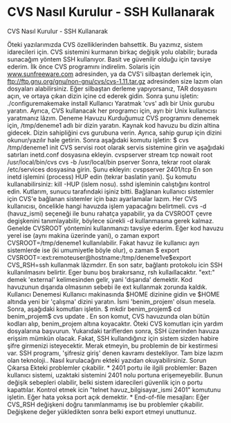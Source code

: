 # CVS Nasıl Kurulur - SSH Kullanarak


CVS Nasıl Kurulur - SSH Kullanarak



 Öteki yazılarımızda CVS özelliklerinden bahsettik. Bu yazımız, sistem idarecileri için. CVS sistemini kurmanın birkaç değişik yolu olabilir; burada sunacağım yöntem SSH kullanıyor. Basit ve güvenilir olduğu için tavsiye ederim.              İlk önce CVS programını indirelim. Solaris için www.sunfreeware.com adresinden, ya da CVS'i silbaştan derlemek için,  ftp://ftp.gnu.org/gnu/non-gnu/cvs/cvs-1.11.tar.gz adresinden size lazım olan dosyaları alabilirsiniz.               Eğer silbaştan derleme yapıyorsanız, TAR dosyasını açın, ve ortaya çıkan dizin içine cd ederek gidin. Sonra şunu işletin:  ./configuremakemake install          Kullanıcı Yaratmak          'cvs' adlı bir Unix gurubu yaratın. Ayrıca, CVS kullanacak her programcı için, ayrı bir Unix kullanıcısı yaratmanız lâzım.          Deneme Havuzu          Kurduğumuz CVS programını denemek için, /tmp/deneme1 adlı bir dizin yaratın. Kaynak kod havuzu bu dizin altina gidecek. Dizin sahipliğini cvs gurubuna verin. Ayrıca, sahip gurup için dizini okunur/yazılır hale getirin. Sonra aşağıdaki komutu işletin:  $ cvs /tmp/deneme1 init          CVS servisi          root olarak servis sistemine girin ve aşağıdaki satırları inetd.conf dosyasına ekleyin.  cvspserver stream tcp nowait root /usr/local/bin/cvs cvs -b /usr/local/bin pserver              Sonra, tekrar root olarak /etc/services dosyasina girin. Şunu ekleyin:  cvspserver      2401/tcp              En son inetd işlemini (process) HUP edin (tekrar baslatin yani). Şu komutu kullanabilirsiniz: kill -HUP (islem nosu).               sshd işleminin calıştığını kontrol edin. Kutlarım, sunucu tarafındaki işiniz bitti.          Bağlanan kullanıcı sistemler için          CVS'e bağlanan sistemler için bazı ayarlamalar lazım. Her CVS kullanıcısı, öncelikle hangi havuzda işlem yapacağını belirtmeli. cvs -d (havuz_ismi) seçeneği ile bunu rahatça yapabilir, ya da CVSROOT çevre degişkenini tanımlayabilir, böylece sürekli -d kullanmasına gerek kalmaz.              Genelde CVSROOT yöntemini kullanmanızı tavsiye ederim.               Eğer kod havuzu yerel ise (aynı makina üzerinde yani), o zaman  export CVSROOT=/tmp/deneme1  kullanılabilir.              Fakat havuz ile kullanıcı ayrı sistemlerde ise (ki umumiyetle böyle olur), o zaman  $ export CVSROOT=:ext:remoteuser@hostname:/tmp/deneme1ve$export CVS_RSH=ssh  kullanmak lâzımdırr.              En son satır, bağlantı protokolu icin SSH kullanılmasını belirtir. Eger bunu boş bırakırsanız, rsh kullaıllacaktır. "ext:" demek 'external' kelimesinden gelir, yani 'dışarıda' demektir. Kod havuzunun dışarıda olmasının sebebi ile ext kullanmak zorunda kaldık.           Kullanıcı Denemesi          Kullanıcı makinasında $HOME dizinine gidin ve $HOME altında yeni bir 'çalışma' dizini yaratın. İsmi 'benim_projem' olsun mesela. Sonra, aşağıdaki komutları işletin.  $ mkdir benim_projem$ cd benim_projem$ cvs update .              En son komut, CVS havuzunda olan bütün kodları alıp, benim_projem altına koyacaktır. Öteki CVS komutları için yardım dosyalarına başvurun.               Yukarıdaki tariflerden sonra, SSH üzerinden havuza erişsim mümkün olacak. Fakat, SSH kullandığınız için sistem sizden habire şifre girmenizi isteyecektir. Merak etmeyin, bu problemin de bir kestirmesi var. SSH programı, 'şifresiz giriş' denen kavramı destekliyor. Tam bize lazım olan teknoloji.. Nasıl kurulacağını ekteki yazıdan okuyabilirsiniz.           Sorun Çıkarsa          Ekteki problemler çıkabilir.              *  2401 portu ile ilgili problemler: Bazen kullanıcı sistemi, uzaktaki sistemini 2401 nolu portuna erişemeyebilir. Bunun değişik sebepleri olabilir, belki sistem idarecileri güvenlik için o portu kapattılar. Kontrol etmek icin "telnet havuz_bilgisayar_ismi 2401" komutunu işletin. Eğer hata yoksa port açık demektir.    *  End-of-file mesajları: Eğer CVS_RSH değişkeni doğru tanımlanmamış ise bu problemler çıkabilir. Değişkene değer yükledikten sonra belki export etmeyi unuttunuz.




